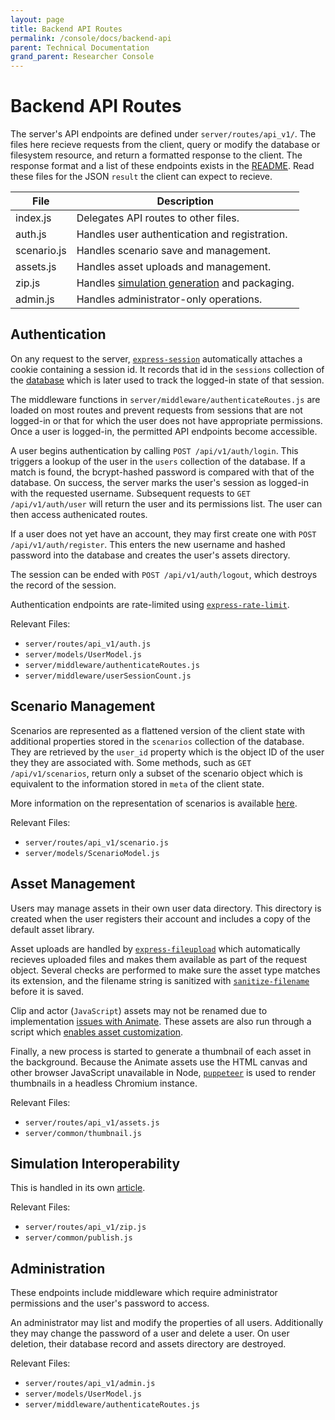 ```yaml
---
layout: page
title: Backend API Routes
permalink: /console/docs/backend-api
parent: Technical Documentation
grand_parent: Researcher Console
---
```


# Backend API Routes

The server's API endpoints are defined under `server/routes/api_v1/`. The files here recieve requests from the client, query or modify the database or filesystem resource, and return a formatted response to the client. The response format and a list of these endpoints exists in the [README](https://github.com/Plea-Justice/researcher-console#server-api-v1). Read these files for the JSON `result` the client can expect to recieve.

| File | Description |
|-|-|
|index.js| Delegates API routes to other files. |
|auth.js| Handles user authentication and registration. |
|scenario.js| Handles scenario save and management. |
|assets.js| Handles asset uploads and management. |
|zip.js| Handles [simulation generation](/console/docs/sim-interop) and packaging. |
|admin.js| Handles administrator-only operations. |

## Authentication

On any request to the server, [`express-session`](https://www.npmjs.com/package/express-session) automatically attaches a cookie containing a session id. It records that id in the `sessions` collection of the [database](/console/docs/backend-data) which is later used to track the logged-in state of that session.

The middleware functions in `server/middleware/authenticateRoutes.js` are loaded on most routes and prevent requests from sessions that are not logged-in or that for which the user does not have appropriate permissions. Once a user is logged-in, the permitted API endpoints become accessible.

A user begins authentication by calling `POST /api/v1/auth/login`. This triggers a lookup of the user in the `users` collection of the database. If a match is found, the bcrypt-hashed password is compared with that of the database. On success, the server marks the user's session as logged-in with the requested username. Subsequent requests to `GET /api/v1/auth/user` will return the user and its permissions list. The user can then access authenicated routes.

If a user does not yet have an account, they may first create one with `POST /api/v1/auth/register`. This enters the new username and hashed password into the database and creates the user's assets directory.

The session can be ended with `POST /api/v1/auth/logout`, which destroys the record of the session.

Authentication endpoints are rate-limited using [`express-rate-limit`](https://www.npmjs.com/package/express-rate-limit).

Relevant Files:

- `server/routes/api_v1/auth.js`
- `server/models/UserModel.js`
- `server/middleware/authenticateRoutes.js`
- `server/middleware/userSessionCount.js`

## Scenario Management

Scenarios are represented as a flattened version of the client state with additional properties stored in the `scenarios` collection of the database. They are retrieved by the `user_id` property which is the object ID of the user they they are associated with. Some methods, such as `GET /api/v1/scenarios`, return only a subset of the scenario object which is equivalent to the information stored in `meta` of the client state.

More information on the representation of scenarios is available [here](/console/docs/backend-data).

Relevant Files:

- `server/routes/api_v1/scenario.js`
- `server/models/ScenarioModel.js`

## Asset Management

Users may manage assets in their own user data directory. This directory is created when the user registers their account and includes a copy of the default asset library.

Asset uploads are handled by [`express-fileupload`](https://www.npmjs.com/package/express-fileupload) which automatically recieves uploaded files and makes them available as part of the request object. Several checks are performed to make sure the asset type matches its extension, and the filename string is sanitized with [`sanitize-filename`](https://www.npmjs.com/package/sanitize-filename) before it is saved.

Clip and actor (`JavaScript`) assets may not be renamed due to implementation [issues with Animate](/console/docs/sim-interop#adobe-animate). These assets are also run through a script which [enables asset customization](/simulation/docs/asset-customization).

Finally, a new process is started to generate a thumbnail of each asset in the background. Because the Animate assets use the HTML canvas and other browser JavaScript unavailable in Node, [`puppeteer`](https://www.npmjs.com/package/puppeteer) is used to render thumbnails in a headless Chromium instance.

Relevant Files:

- `server/routes/api_v1/assets.js`
- `server/common/thumbnail.js`

## Simulation Interoperability

This is handled in its own [article](/console/docs/sim-interop).

Relevant Files:

- `server/routes/api_v1/zip.js`
- `server/common/publish.js`

## Administration

These endpoints include middleware which require administrator permissions and the user's password to access.

An administrator may list and modify the properties of all users. Additionally they may change the password of a user and delete a user. On user deletion, their database record and assets directory are destroyed.

Relevant Files:

- `server/routes/api_v1/admin.js`
- `server/models/UserModel.js`
- `server/middleware/authenticateRoutes.js`
